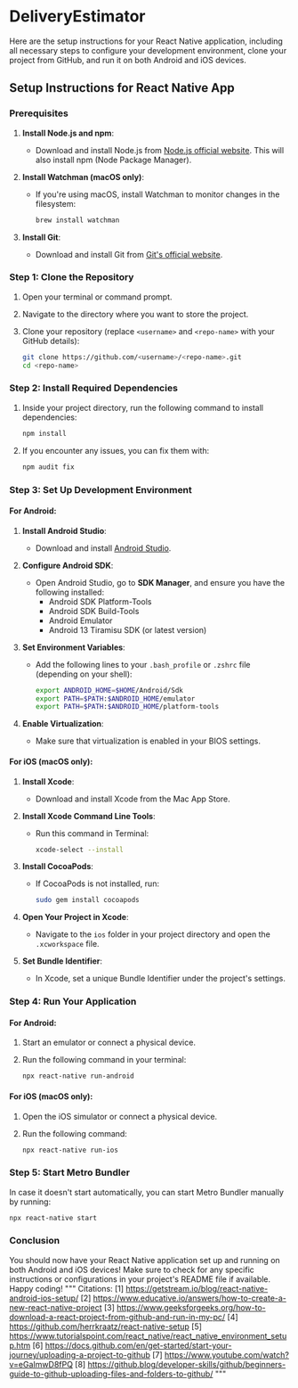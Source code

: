 # DeliveryEstimator


Here are the setup instructions for your React Native application, including all necessary steps to configure your development environment, clone your project from GitHub, and run it on both Android and iOS devices.

## Setup Instructions for React Native App

### Prerequisites

1. **Install Node.js and npm**:
   - Download and install Node.js from [Node.js official website](https://nodejs.org/). This will also install npm (Node Package Manager).

2. **Install Watchman (macOS only)**:
   - If you're using macOS, install Watchman to monitor changes in the filesystem:

     ```bash
     brew install watchman
     ```

3. **Install Git**:
   - Download and install Git from [Git's official website](https://git-scm.com/).

### Step 1: Clone the Repository

1. Open your terminal or command prompt.
2. Navigate to the directory where you want to store the project.
3. Clone your repository (replace `<username>` and `<repo-name>` with your GitHub details):

   ```bash
   git clone https://github.com/<username>/<repo-name>.git
   cd <repo-name>
   ```

### Step 2: Install Required Dependencies

1. Inside your project directory, run the following command to install dependencies:

   ```bash
   npm install
   ```

2. If you encounter any issues, you can fix them with:

   ```bash
   npm audit fix
   ```

### Step 3: Set Up Development Environment

#### For Android:

1. **Install Android Studio**:
   - Download and install [Android Studio](https://developer.android.com/studio).

2. **Configure Android SDK**:
   - Open Android Studio, go to **SDK Manager**, and ensure you have the following installed:
     - Android SDK Platform-Tools
     - Android SDK Build-Tools
     - Android Emulator
     - Android 13 Tiramisu SDK (or latest version)

3. **Set Environment Variables**:
   - Add the following lines to your `.bash_profile` or `.zshrc` file (depending on your shell):

     ```bash
     export ANDROID_HOME=$HOME/Android/Sdk
     export PATH=$PATH:$ANDROID_HOME/emulator
     export PATH=$PATH:$ANDROID_HOME/platform-tools
     ```

4. **Enable Virtualization**:
   - Make sure that virtualization is enabled in your BIOS settings.

#### For iOS (macOS only):

1. **Install Xcode**:
   - Download and install Xcode from the Mac App Store.

2. **Install Xcode Command Line Tools**:
   - Run this command in Terminal:

     ```bash
     xcode-select --install
     ```

3. **Install CocoaPods**:
   - If CocoaPods is not installed, run:

     ```bash
     sudo gem install cocoapods
     ```

4. **Open Your Project in Xcode**:
   - Navigate to the `ios` folder in your project directory and open the `.xcworkspace` file.

5. **Set Bundle Identifier**:
   - In Xcode, set a unique Bundle Identifier under the project's settings.

### Step 4: Run Your Application

#### For Android:

1. Start an emulator or connect a physical device.
2. Run the following command in your terminal:

   ```bash
   npx react-native run-android
   ```

#### For iOS (macOS only):

1. Open the iOS simulator or connect a physical device.
2. Run the following command:

   ```bash
   npx react-native run-ios
   ```

### Step 5: Start Metro Bundler

In case it doesn't start automatically, you can start Metro Bundler manually by running:

```bash
npx react-native start
```

### Conclusion

You should now have your React Native application set up and running on both Android and iOS devices! Make sure to check for any specific instructions or configurations in your project's README file if available. Happy coding!
"""
Citations:
[1] https://getstream.io/blog/react-native-android-ios-setup/
[2] https://www.educative.io/answers/how-to-create-a-new-react-native-project
[3] https://www.geeksforgeeks.org/how-to-download-a-react-project-from-github-and-run-in-my-pc/
[4] https://github.com/herrkraatz/react-native-setup
[5] https://www.tutorialspoint.com/react_native/react_native_environment_setup.htm
[6] https://docs.github.com/en/get-started/start-your-journey/uploading-a-project-to-github
[7] https://www.youtube.com/watch?v=eGaImwD8fPQ
[8] https://github.blog/developer-skills/github/beginners-guide-to-github-uploading-files-and-folders-to-github/
"""
